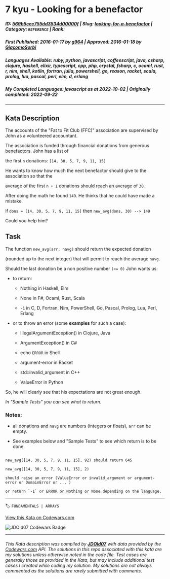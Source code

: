 # 7 kyu - Looking for a benefactor

##### **ID**: [569b5cec755dd3534d00000f](https://www.codewars.com/kata/569b5cec755dd3534d00000f) | **Slug**: [looking-for-a-benefactor](https://www.codewars.com/kata/569b5cec755dd3534d00000f) | **Category**: `REFERENCE` | **Rank**: <span style="color:white">7 kyu</span>

##### **First Published**: 2016-01-17 ***by*** [g964](https://www.codewars.com/users/g964) | **Approved**: 2016-01-18 ***by*** [GiacomoSorbi](https://www.codewars.com/users/GiacomoSorbi)

##### **Languages Available**: ruby, python, javascript, coffeescript, java, csharp, clojure, haskell, elixir, typescript, cpp, php, crystal, fsharp, c, ocaml, rust, r, nim, shell, kotlin, fortran, julia, powershell, go, reason, racket, scala, prolog, lua, pascal, perl, elm, d, erlang

##### **My Completed Languages**: javascript ***as at*** 2022-10-02 | **Originally completed**: 2022-09-22

---

## Kata Description


The accounts of the "Fat to Fit Club (FFC)" association are supervised by John as a volunteered accountant.

The association is funded through financial donations from generous benefactors. John has a list of

the first `n` donations: `[14, 30, 5, 7, 9, 11, 15]`

He wants to know how much the next benefactor should give to the association so that the 

average of the first `n + 1` donations should reach an average of `30`.

After doing the math he found `149`. He thinks that he could have made a mistake.



if `dons = [14, 30, 5, 7, 9, 11, 15]` then `new_avg(dons, 30) --> 149`



Could you help him?



## Task

The function `new_avg(arr, navg)` should return the expected donation

(rounded up to the next integer) that will permit to reach the average `navg`. 



Should the last donation be a non positive number `(<= 0)` John wants us: 



- to return:

  - Nothing in Haskell, Elm

  - None in F#, Ocaml, Rust, Scala

  - `-1` in C, D, Fortran,  Nim, PowerShell, Go, Pascal, Prolog, Lua, Perl, Erlang



- or to throw an error (some **examples** for such a case):



  - IllegalArgumentException() in Clojure, Java

  - ArgumentException() in C#

  - echo `ERROR` in Shell

  - argument-error in Racket

  - std::invalid_argument in C++

  - ValueError in Python



So, he will clearly see that his expectations are not great enough. 

*In "Sample Tests" you can see what to return.*





### Notes: 



- all donations and `navg` are numbers (integers or floats), `arr` can be empty.

- See examples below and "Sample Tests" to see which return is to be done.



```

new_avg([14, 30, 5, 7, 9, 11, 15], 92) should return 645

new_avg([14, 30, 5, 7, 9, 11, 15], 2) 

should raise an error (ValueError or invalid_argument or argument-error or DomainError or ... ) 

or return `-1` or ERROR or Nothing or None depending on the language.

```







---


🏷 `FUNDAMENTALS | ARRAYS`


[View this Kata on Codewars.com](https://www.codewars.com/kata/569b5cec755dd3534d00000f)

![](https://www.codewars.com/users/jdold07/badges/large "JDOld07 Codewars Badge")

---

###### *This Kata description was compiled by [**JDOld07**](https://tpstech.dev) with data provided by the [Codewars.com](https://www.codewars.com) API.  The solutions in this repo associated with this kata are my solutions unless otherwise noted in the code file.  Test cases are generally those as provided in the Kata, but may include additional test cases I created while coding my solution.  My solutions are not always commented as the solutions are rarely submitted with comments.*
